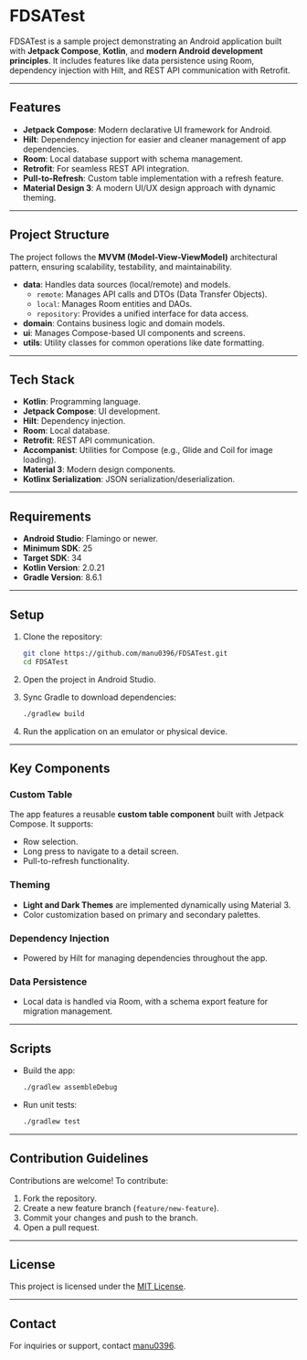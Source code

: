 
# FDSATest

FDSATest is a sample project demonstrating an Android application built with **Jetpack Compose**, **Kotlin**, and **modern Android development principles**. It includes features like data persistence using Room, dependency injection with Hilt, and REST API communication with Retrofit.

---

## Features

- **Jetpack Compose**: Modern declarative UI framework for Android.
- **Hilt**: Dependency injection for easier and cleaner management of app dependencies.
- **Room**: Local database support with schema management.
- **Retrofit**: For seamless REST API integration.
- **Pull-to-Refresh**: Custom table implementation with a refresh feature.
- **Material Design 3**: A modern UI/UX design approach with dynamic theming.

---

## Project Structure

The project follows the **MVVM (Model-View-ViewModel)** architectural pattern, ensuring scalability, testability, and maintainability.

- **data**: Handles data sources (local/remote) and models.
  - `remote`: Manages API calls and DTOs (Data Transfer Objects).
  - `local`: Manages Room entities and DAOs.
  - `repository`: Provides a unified interface for data access.
- **domain**: Contains business logic and domain models.
- **ui**: Manages Compose-based UI components and screens.
- **utils**: Utility classes for common operations like date formatting.

---

## Tech Stack

- **Kotlin**: Programming language.
- **Jetpack Compose**: UI development.
- **Hilt**: Dependency injection.
- **Room**: Local database.
- **Retrofit**: REST API communication.
- **Accompanist**: Utilities for Compose (e.g., Glide and Coil for image loading).
- **Material 3**: Modern design components.
- **Kotlinx Serialization**: JSON serialization/deserialization.

---

## Requirements

- **Android Studio**: Flamingo or newer.
- **Minimum SDK**: 25
- **Target SDK**: 34
- **Kotlin Version**: 2.0.21
- **Gradle Version**: 8.6.1

---

## Setup

1. Clone the repository:
   ```bash
   git clone https://github.com/manu0396/FDSATest.git
   cd FDSATest
   ```

2. Open the project in Android Studio.

3. Sync Gradle to download dependencies:
   ```bash
   ./gradlew build
   ```

4. Run the application on an emulator or physical device.

---

## Key Components

### Custom Table
The app features a reusable **custom table component** built with Jetpack Compose. It supports:
- Row selection.
- Long press to navigate to a detail screen.
- Pull-to-refresh functionality.

### Theming
- **Light and Dark Themes** are implemented dynamically using Material 3.
- Color customization based on primary and secondary palettes.

### Dependency Injection
- Powered by Hilt for managing dependencies throughout the app.

### Data Persistence
- Local data is handled via Room, with a schema export feature for migration management.

---

## Scripts

- Build the app:
  ```bash
  ./gradlew assembleDebug
  ```

- Run unit tests:
  ```bash
  ./gradlew test
  ```

---

## Contribution Guidelines

Contributions are welcome! To contribute:
1. Fork the repository.
2. Create a new feature branch (`feature/new-feature`).
3. Commit your changes and push to the branch.
4. Open a pull request.

---

## License

This project is licensed under the [MIT License](LICENSE).

---

## Contact

For inquiries or support, contact [manu0396](https://github.com/manu0396).
